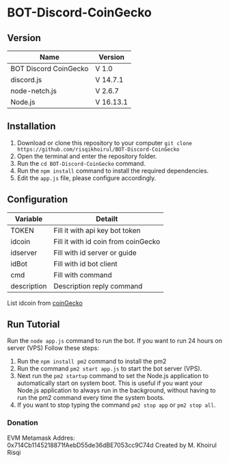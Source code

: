 ﻿# BOT-Discord-CoinGecko
 ## Version
| Name | Version |
|------|------------|
| BOT Discord CoinGecko | V 1.0 |
| discord.js | V 14.7.1 |
| node-netch.js | V 2.6.7 |
| Node.js | V 16.13.1 |

## Installation
1. Download or clone this repository to your computer `git clone https://github.com/risqikhoirul/BOT-Discord-CoinGecko`
2. Open the terminal and enter the repository folder.
3. Run the `cd BOT-Discord-CoinGecko` command.
4. Run the `npm install` command to install the required dependencies.
5. Edit the `app.js` file, please configure accordingly.

## Configuration
| Variable | Detailt |
|------|------------|
| TOKEN | Fill it with api key bot token |
| idcoin | Fill it with id coin from coinGecko |
| idserver | Fill with id server or guide |
| idBot | Fill with id bot client |
| cmd | Fill with command |
| description | Description reply command |

List idcoin from [coinGecko](https://api.coingecko.com/api/v3/coins/list)

## Run Tutorial
Run the `node app.js` command to run the bot.
If you want to run 24 hours on server (VPS)
Follow these steps:
1. Run the `npm install pm2` command to install the pm2
2. Run the command `pm2 start app.js` to start the bot server (VPS).
3. Next run the `pm2 startup` command to set the Node.js application to automatically start on system boot. This is useful if you want your Node.js application to always run in the background, without having to run the pm2 command every time the system boots.
5. If you want to stop typing the command `pm2 stop app` or `pm2 stop all`.

### Donation
EVM Metamask Addres: 0x714Cb1145218871fAebD55de36dBE7053cc9C74d
Created by M. Khoirul Risqi
